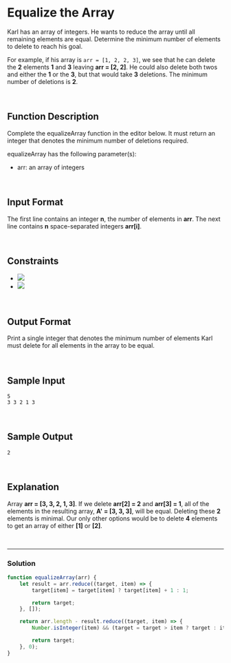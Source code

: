 # Equalize the Array
  
  
Karl has an array of integers. He wants to reduce the array until all remaining elements are equal. Determine the minimum number of elements to delete to reach his goal.

For example, if his array is `arr = [1, 2, 2, 3]`, we see that he can delete the **2** elements **1** and **3** leaving **arr = [2, 2]**. He could also delete both twos and either the **1** or the **3**, but that would take **3** deletions. The minimum number of deletions is **2**.

<br/>

## Function Description

Complete the equalizeArray function in the editor below. It must return an integer that denotes the minimum number of deletions required.

equalizeArray has the following parameter(s):

- arr: an array of integers

<br/>

## Input Format

The first line contains an integer **n**, the number of elements in **arr**. 
The next line contains **n** space-separated integers **arr[i]**.

<br/>

## Constraints

- ![](https://latex.codecogs.com/gif.latex?1\leq&space;n\leq&space;100)
- ![](https://latex.codecogs.com/gif.latex?1\leq&space;arr[i]\leq&space;100)

<br/>

## Output Format

Print a single integer that denotes the minimum number of elements Karl must delete for all elements in the array to be equal.

<br/>

## Sample Input
```
5
3 3 2 1 3
```

<br/>

## Sample Output
```
2   
```

<br/>

## Explanation

Array **arr = [3, 3, 2, 1, 3]**. If we delete **arr[2] = 2** and **arr[3] = 1**, all of the elements in the resulting array, **A' = [3, 3, 3]**, will be equal. Deleting these **2** elements is minimal. Our only other options would be to delete **4** elements to get an array of either **[1]** or **[2]**.

<br/>

---

### Solution

```javascript
function equalizeArray(arr) {
    let result = arr.reduce((target, item) => {
        target[item] = target[item] ? target[item] + 1 : 1;

        return target;
    }, []);

    return arr.length - result.reduce((target, item) => {
        Number.isInteger(item) && (target = target > item ? target : item);

        return target;
    }, 0);
}
```